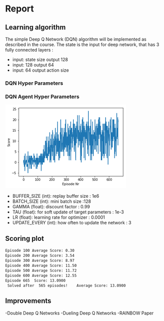 # Report


## Learning algorithm


The simple  Deep Q Network (DQN) algorithm will be implemented  as described in the course.  The state is the  input for deep network, that has 3 fully connected layers :
 - input: state size  output 128
  - input: 128  output 64
   - input: 64  output action size 
   


### DQN Hyper Parameters  


### DQN Agent Hyper Parameters
![Reward Plot](https://github.com/josef657/p1_udacity/blob/master/Scoring.png?raw=true)

- BUFFER_SIZE (int): replay buffer size : 1e6
- BATCH_SIZE (int): mini batch size :128
- GAMMA (float): discount factor : 0.99
- TAU (float): for soft update of target parameters : 1e-3
- LR (float): learning rate for optimizer : 0.0001
- UPDATE_EVERY (int): how often to update the network : 3


##  Scoring plot




```
Episode 100	Average Score: 0.30
Episode 200	Average Score: 3.54
Episode 300	Average Score: 8.97
Episode 400	Average Score: 11.50
Episode 500	Average Score: 11.72
Episode 600	Average Score: 12.55
Episode 665	 Score: 13.0900
 Solved after  565 episodes!	Average Score: 13.0900

```

## Improvements

-Double Deep Q Networks
-Dueling Deep Q Networks
-RAINBOW Paper


